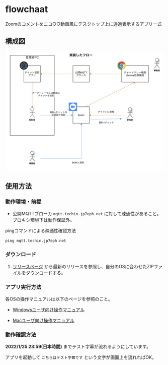 # flowchaat

Zoomのコメントをニコ○○動画風にデスクトップ上に透過表示するアプリ一式

## 構成図

![構成図](https://github.com/jp7eph/flowchaat/blob/images/flowchaat_diam.png)

## 使用方法

### 動作環境・前提

- 公開MQTTブローカ `mqtt.techin.jp7eph.net` に対して疎通性があること。プロキシ環境下は動作保証外。

pingコマンドによる疎通性確認方法

```shell
ping mqtt.techin.jp7eph.net
```

### ダウンロード

1. [リリースページ](https://github.com/jp7eph/flowchaat/releases) から最新のリリースを参照し、自分のOSに合わせたZIPファイルをダウンロードする。

### アプリ実行方法

各OSの操作マニュアルは以下のページを参照のこと。

- [Windowsユーザ向け操作マニュアル](./flowchaat_app/docs/windows-install.md)

- [Macユーザ向け操作マニュアル](./flowchaat_app/docs/mac-install.md)

### 動作確認方法

**2022/1/25 23:59(日本時間)** までテスト字幕が流れるようにしています。

アプリを起動して `こちらはテスト字幕です` という文字が画面上を流れればOK。
